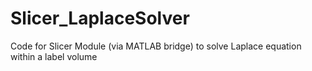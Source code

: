# Slicer_LaplaceSolver
Code for Slicer Module (via MATLAB bridge) to solve Laplace equation within a label volume
